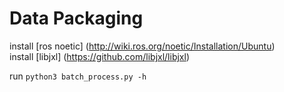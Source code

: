 # Data Packaging

install [ros noetic] (http://wiki.ros.org/noetic/Installation/Ubuntu)\
install [libjxl] (https://github.com/libjxl/libjxl)

run `python3 batch_process.py -h` 